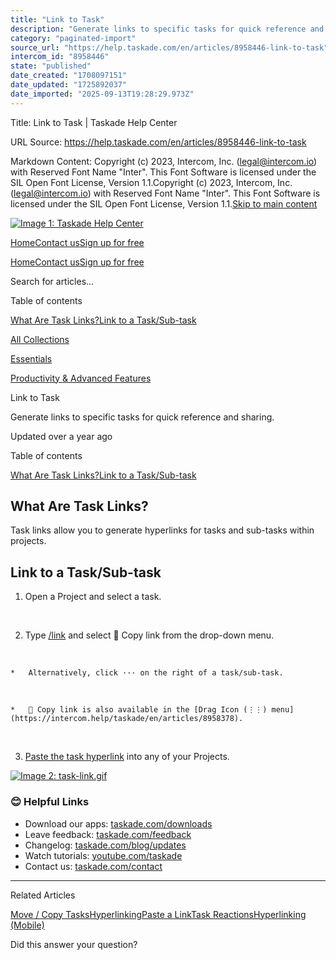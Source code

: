 ```yaml
---
title: "Link to Task"
description: "Generate links to specific tasks for quick reference and sharing."
category: "paginated-import"
source_url: "https://help.taskade.com/en/articles/8958446-link-to-task"
intercom_id: "8958446"
state: "published"
date_created: "1708097151"
date_updated: "1725892037"
date_imported: "2025-09-13T19:28:29.973Z"
---
```


Title: Link to Task | Taskade Help Center

URL Source: https://help.taskade.com/en/articles/8958446-link-to-task

Markdown Content:
Copyright (c) 2023, Intercom, Inc. (legal@intercom.io) with Reserved Font Name "Inter". This Font Software is licensed under the SIL Open Font License, Version 1.1.Copyright (c) 2023, Intercom, Inc. (legal@intercom.io) with Reserved Font Name "Inter". This Font Software is licensed under the SIL Open Font License, Version 1.1.[Skip to main content](https://help.taskade.com/en/articles/8958446-link-to-task#main-content)

[![Image 1: Taskade Help Center](https://downloads.intercomcdn.com/i/o/490280/d14603621e78c833c2d0e66f/2d1230f35f3009fff25b2989e93312a5.png)](https://help.taskade.com/en/)

[Home](https://www.taskade.com/)[Contact us](https://www.taskade.com/contact)[Sign up for free](https://www.taskade.com/signup)

[Home](https://www.taskade.com/)[Contact us](https://www.taskade.com/contact)[Sign up for free](https://www.taskade.com/signup)

Search for articles...

Table of contents

[What Are Task Links?](https://help.taskade.com/en/articles/8958446-link-to-task#h_336f0622fc)[Link to a Task/Sub-task](https://help.taskade.com/en/articles/8958446-link-to-task#h_bd051ceca9)

[All Collections](https://help.taskade.com/en/)

[Essentials](https://help.taskade.com/en/collections/8400732-essentials)

[Productivity & Advanced Features](https://help.taskade.com/en/collections/8400790-productivity-advanced-features)

Link to Task

Generate links to specific tasks for quick reference and sharing.

Updated over a year ago

Table of contents

[What Are Task Links?](https://help.taskade.com/en/articles/8958446-link-to-task#h_336f0622fc)[Link to a Task/Sub-task](https://help.taskade.com/en/articles/8958446-link-to-task#h_bd051ceca9)

**What Are Task Links?**
------------------------

Task links allow you to generate hyperlinks for tasks and sub-tasks within projects.

**Link to a Task/Sub-task**
---------------------------

1.   Open a Project and select a task.

​

2.   Type [/link](https://intercom.help/taskade/en/articles/8958374) and select 🔗 Copy link from the drop-down menu.

​

    *   Alternatively, click ··· on the right of a task/sub-task.

​

    *   🔗 Copy link is also available in the [Drag Icon (⋮⋮) menu](https://intercom.help/taskade/en/articles/8958378).

​ 

3.   [Paste the task hyperlink](https://intercom.help/taskade/en/articles/8958445) into any of your Projects. 

[![Image 2: task-link.gif](https://taskade.intercom-attachments-7.com/i/o/965374325/d64769fe2b0544d5b1496312/7805428632339?expires=1757793600&signature=41a3e8faecfb156ffe25ce9e2812e99be0245702c0794975e099d0b9ef169ecc&req=fSYiFc56noNaFb4f3HP0gL5iNtij1FJpxEXvtimmCF7RrUJPP6M39Gb3iNXs%0AUNAXDtj615%2B%2F2sxqFw%3D%3D%0A)](https://taskade.intercom-attachments-7.com/i/o/965374325/d64769fe2b0544d5b1496312/7805428632339?expires=1757793600&signature=41a3e8faecfb156ffe25ce9e2812e99be0245702c0794975e099d0b9ef169ecc&req=fSYiFc56noNaFb4f3HP0gL5iNtij1FJpxEXvtimmCF7RrUJPP6M39Gb3iNXs%0AUNAXDtj615%2B%2F2sxqFw%3D%3D%0A)

### **😊 Helpful Links**

*   Download our apps: [taskade.com/downloads](https://taskade.com/downloads) 
*   Leave feedback: [taskade.com/feedback](https://taskade.com/feedback) 
*   Changelog: [taskade.com/blog/updates](https://taskade.com/blog/updates) 
*   Watch tutorials: [youtube.com/taskade](https://youtube.com/taskade) 
*   Contact us: [taskade.com/contact](https://taskade.com/contact) 

* * *

Related Articles

[Move / Copy Tasks](https://help.taskade.com/en/articles/8958416-move-copy-tasks)[Hyperlinking](https://help.taskade.com/en/articles/8958445-hyperlinking)[Paste a Link](https://help.taskade.com/en/articles/8958516-paste-a-link)[Task Reactions](https://help.taskade.com/en/articles/8958522-task-reactions)[Hyperlinking (Mobile)](https://help.taskade.com/en/articles/8958580-hyperlinking-mobile)

Did this answer your question?
